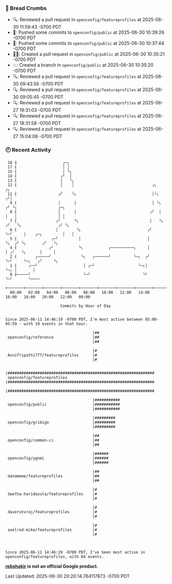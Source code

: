 ### 🍞 Bread Crumbs

 * 🔍: Reviewed a pull request in  `openconfig/featureprofiles` at 2025-06-30 11:59:43 -0700 PDT
 * 🚢: Pushed some commits to `openconfig/public` at 2025-06-30 10:39:26 -0700 PDT
 * 🚢: Pushed some commits to `openconfig/public` at 2025-06-30 10:37:44 -0700 PDT
 * ✍🏼: Created a pull request in `openconfig/public` at 2025-06-30 10:35:21 -0700 PDT
 * 💥: Created a branch in `openconfig/public` at 2025-06-30 10:35:20 -0700 PDT
 * 🔍: Reviewed a pull request in  `openconfig/featureprofiles` at 2025-06-30 09:43:56 -0700 PDT
 * 🔍: Reviewed a pull request in  `openconfig/featureprofiles` at 2025-06-30 09:05:45 -0700 PDT
 * 🔍: Reviewed a pull request in  `openconfig/featureprofiles` at 2025-06-27 19:31:03 -0700 PDT
 * 🔍: Reviewed a pull request in  `openconfig/featureprofiles` at 2025-06-27 18:31:58 -0700 PDT
 * 🔍: Reviewed a pull request in  `openconfig/featureprofiles` at 2025-06-27 15:04:06 -0700 PDT

### 🕘 Recent Activity
```
 18 ┼                    ╭─╮
 17 ┤                    │ │
 15 ┤                    │ ╰╮
 14 ┤                   ╭╯  │
 13 ┤                   │   ╰╮
 12 ┤                   │    │                                  ╭╮       ╭╮
 11 ┤                  ╭╯    ╰╮                                 │╰╮     ╭╯│
  9 ┤                  │      │                                 │ ╰╮   ╭╯ ╰╮                  ╭─╮
  8 ┤                  │      │                                ╭╯  │   │   │                  │ │
  7 ┤                 ╭╯      ╰╮                               │   ╰╮ ╭╯   ╰╮                ╭╯ ╰╮
  6 ┤                 │        ╰╮                             ╭╯    ╰─╯     │    ╭─╮         │   │
  5 ┤               ╭─╯         │                             │             ╰╮  ╭╯ ╰╮       ╭╯   ╰╮
  4 ┤              ╭╯           ╰╮           ╭──────────╮     │              │ ╭╯   ╰╮      │     │
  2 ┤        ╭─────╯             ╰╮   ╭──────╯          ╰─╮  ╭╯              ╰─╯     ╰─╮   ╭╯     ╰╮
  1 ┤     ╭──╯                    │ ╭─╯                   ╰─╮│                         ╰─╮ │       │
  0 ┼─────╯                       ╰─╯                       ╰╯                           ╰─╯       ╰────
    +───────+───────+───────+───────+───────+───────+───────+───────+───────+───────+───────+───────+────
  00:00   02:00   04:00   06:00   08:00   10:00   12:00   14:00   16:00   18:00   20:00   22:00   00:00   

						Commits by Hour of Day


Since 2025-06-11 14:46:19 -0700 PDT, I'm most active between 05:00-05:59 - with 19 events in that hour.

```



```
                                      |##
 openconfig/reference                 |##
                                      |##

                                      |#
 AvniTripathi777/featureprofiles      |#
                                      |#

                                      |################################################################
 openconfig/featureprofiles           |################################################################
                                      |################################################################

                                      |###########
 openconfig/public                    |###########
                                      |###########

                                      |#########
 openconfig/gribigo                   |#########
                                      |#########

                                      |##
 openconfig/common-ci                 |##
                                      |##

                                      |######
 openconfig/ygnmi                     |######
                                      |######

                                      |##
 danameme/featureprofiles             |##
                                      |##

                                      |#
 Swetha-haridasula/featureprofiles    |#
                                      |#

                                      |#
 daveruturaj/featureprofiles          |#
                                      |#

                                      |#
 axelrod-mike/featureprofiles         |#
                                      |#



Since 2025-06-11 14:46:19 -0700 PDT, I've been most active in openconfig/featureprofiles, with 64 events.

```
**[robshakir](mailto:robjs@google.com) is not an official Google product.**  


Last Updated: 2025-06-30 20:20:14.764117873 -0700 PDT
